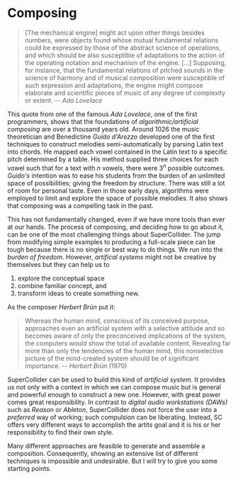 # Composing

>[The mechanical engine] might act upon other things besides numbers, were objects found whose mutual fundamental relations could be expressed by those of the abstract science of operations, and which should be also susceptible of adaptations to the action of the operating notation and mechanism of the engine. [...] Supposing, for instance, that the fundamental relations of pitched sounds in the science of harmony and of musical composition were susceptible of such expression and adaptations, the engine might compose elaborate and scientific pieces of music of any degree of complexity or extent. -- *Ada Lovelace*

This quote from one of the famous *Ada Lovelace*, one of the first programmers, shows that the foundations of *algorithmic/artificial composing* are over a thousand years old.
Around 1026 the music theoretician and Benedictine *Guido d'Arezzo* developed one of the first techniques to construct melodies semi-automatically by parsing Latin text into chords.
He mapped each vowel contained in the Latin text to a specific pitch determined by a table.
His method supplied three choices for each vowel such that for a text with $n$ vowels, there were $3^n$ possible outcomes.
*Guido's* intention was to ease his students from the burden of an unlimited space of possibilities;
giving the freedom by structure.
There was still a lot of room for personal taste.
Even in those early days, algorithms were employed to limit and explore the space of possible melodies.
It also shows that composing was a compelling task in the past.

This has not fundamentally changed, even if we have more tools than ever at our hands.
The process of composing, and deciding how to go about it, can be one of the most challenging things about SuperCollider.
The jump from modifying simple examples to producing a full-scale piece can be tough because there is no single or best way to do things.
We run into the *burden of freedom*.
However, *artifical systems* might not be creative by themselves but they can help us to

1. explore the conceptual space 
2. combine familiar concept, and
3. transform ideas to create something new.

As the composer *Herbert Brün* put it:

>Whereas the human mind, conscious of its conceived purpose, approaches even an artificial system with a selective attitude and so becomes aware of only the preconceived implications of the system, the computers would show the total of available content. Revealing far more than only the tendencies of the human mind, this nonselective picture of the mind-created system should be of significant importance. -- *Herbert Brün* (1970)

SuperCollider can be used to build this kind of *artificial system*.
It provides us not only with a context in which we can compose music but is general and powerful enough to construct a new one.
However, with great power comes great responsibility.
In contrast to *digital audio workstations (DAWs)* such as *Reason* or *Ableton*, SuperCollider does not force the user into a *preferred* way of working; such compulsion can be liberating.
Instead, SC offers very different ways to accomplish the artits goal and it is his or her responsibility to find their own style.

Many different approaches are feasible to generate and assemble a composition.
Consequently, showing an extensive list of different techniques is impossible and undesirable.
But I will try to give you some starting points.